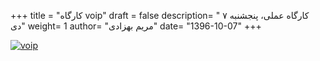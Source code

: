 +++
title = "کارگاه voip"
draft = false
description= " کارگاه عملی، پنجشنبه ۷ دی"
weight= 1
author= "مریم بهزادی"
date= "1396-10-07"
+++

[![voip](../../img/events/voip.jpg)](../../img/events/voip.jpg)
